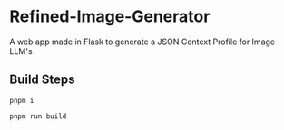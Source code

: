 # Refined-Image-Generator
A web app made in Flask to generate a JSON Context Profile for Image LLM's 

## Build Steps
```
pnpm i
```
```
pnpm run build
```
